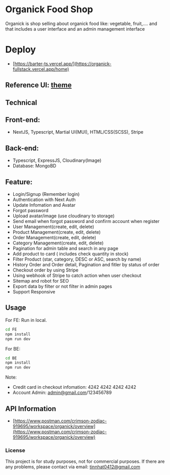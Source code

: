 # Organick Food Shop
Organick is shop selling about organick food like: vegetable, fruit,.... and that includes a user interface and an admin management interface
# Deploy
- [https://barter-ts.vercel.app/](https://organick-fullstack.vercel.app/home)
## Reference UI: [theme]([https://demosktthemes.com/free/barter/](https://organick-template.webflow.io/))
## Technical
## Front-end:
- NextJS, Typescript, Martial UI(MUI), HTML/CSS(SCSS), Stripe
## Back-end:
- Typescript, ExpressJS, Cloudinary(Image)
- Database: MongoBD
## Feature:
+ Login/Signup (Remember login)
+ Authentication with Next Auth
+ Update Infomation and Avatar
+ Forgot password
+ Upload avatar/image (use cloudinary to storage)
+ Send email when forgot password and confirm account when register
+ User Management(create, edit, delete)
+ Product Management(create, edit, delete)
+ Order Management(create, edit, delete)
+ Category Management(create, edit, delete)
+ Pagination for admin table and search in any page
+ Add product to card ( includes check quantity in stock)
+ Filter Product (star, category, DESC or ASC, search by name)
+ History Order and Order detail, Pagination and fitler by status of order
+ Checkout order by using Stripe
+ Using webhook of Stripe to catch action when user checkout
+ Sitemap and robot for SEO
+ Export data by filter or not filter in admin pages
+ Support Responsive
## Usage
For FE:
Run in local.
```bash
cd FE
npm install
npm run dev
```
For BE:
```bash
cd BE
npm install
npm run dev
```
Note: 
+ Credit card in checkout infomation: 4242 4242 4242 4242
+ Account Admin: admin@gmail.com/123456789
## API Information
- [https://www.postman.com/crimson-zodiac-919695/workspace/organick/overview](https://www.postman.com/crimson-zodiac-919695/workspace/organick/overview)
### License
This project is for study purposes, not for commercial purposes. If there are any problems, please contact via email: tinnhat0412@gmail.com
